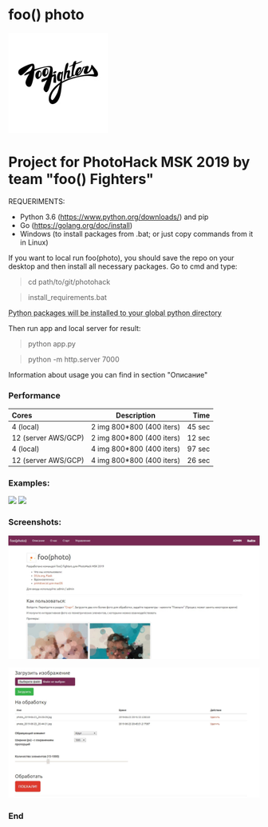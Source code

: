 # foo() photo

![](https://github.com/photohack/photohack/blob/master/static/img/logo2.jpg)

Project for PhotoHack MSK 2019 by team "foo() Fighters"
=============

REQUERIMENTS:
- Python 3.6 (https://www.python.org/downloads/) and pip
- Go (https://golang.org/doc/install)
- Windows (to install packages from .bat; or just copy commands from it in Linux)

If you want to local run foo(photo), you should save the repo on your desktop and then install all necessary packages. Go to cmd and type:

> cd path/to/git/photohack

> install_requirements.bat

<abbr title="Hyper Text Markup Language">Python packages will be installed to your global python directory</abbr>

Then run app and local server for result:
> python app.py

> python -m http.server 7000

Information about usage you can find in section "Описание"

### Performance

| Cores  | Description  | Time |
| :------------ |:---------------:| -----:|
| 4  (local)    | 2 img 800*800 (400 iters)| 45 sec |
| 12 (server AWS/GCP)     | 2 img 800*800 (400 iters)       |   12 sec |
| 4 (local) | 4 img  800*800 (400 iters)   |    97 sec |
| 12 (server AWS/GCP)| 4 img  800*800 (400 iters)   |    26 sec |

### Examples:

![](https://github.com/photohack/photohack/blob/master/static/img/gif1.gif)
![](https://github.com/photohack/photohack/blob/master/static/img/gif2.gif)

### Screenshots:
![](https://github.com/photohack/photohack/blob/master/static/img/sc1.jpg)

![](https://github.com/photohack/photohack/blob/master/static/img/sc2.jpg)

### End
